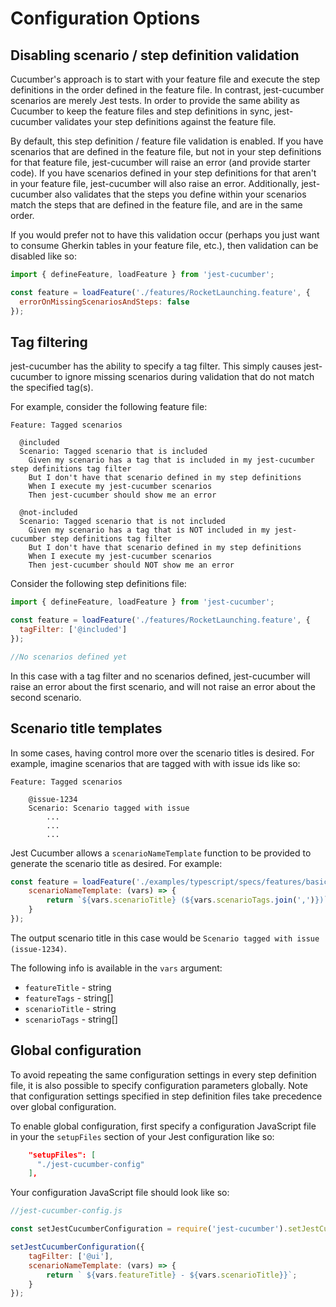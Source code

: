 # Configuration Options

## Disabling scenario / step definition validation

Cucumber's approach is to start with your feature file and execute the step definitions in the order defined in the feature file. In contrast, jest-cucumber scenarios are merely Jest tests. In order to provide the same ability as Cucumber to keep the feature files and step definitions in sync, jest-cucumber validates your step definitions against the feature file.

By default, this step definition / feature file validation is enabled. If you have scenarios that are defined in the feature file, but not in your step definitions for that feature file, jest-cucumber will raise an error (and provide starter code). If you have scenarios defined in your step definitions for that aren't in your feature file, jest-cucumber will also raise an error. Additionally, jest-cucumber also validates that the steps you define within your scenarios match the steps that are defined in the feature file, and are in the same order. 

If you would prefer not to have this validation occur (perhaps you just want to consume Gherkin tables in your feature file, etc.), then validation can be disabled like so:

```javascript
import { defineFeature, loadFeature } from 'jest-cucumber';

const feature = loadFeature('./features/RocketLaunching.feature', {
  errorOnMissingScenariosAndSteps: false
});
```

## Tag filtering

jest-cucumber has the ability to specify a tag filter. This simply causes jest-cucumber to ignore missing scenarios during validation that do not match the specified tag(s).

For example, consider the following feature file:

```gherkin
Feature: Tagged scenarios

  @included
  Scenario: Tagged scenario that is included
    Given my scenario has a tag that is included in my jest-cucumber step definitions tag filter
    But I don't have that scenario defined in my step definitions
    When I execute my jest-cucumber scenarios
    Then jest-cucumber should show me an error
  
  @not-included
  Scenario: Tagged scenario that is not included
    Given my scenario has a tag that is NOT included in my jest-cucumber step definitions tag filter
    But I don't have that scenario defined in my step definitions
    When I execute my jest-cucumber scenarios
    Then jest-cucumber should NOT show me an error
```

Consider the following step definitions file:

```javascript
import { defineFeature, loadFeature } from 'jest-cucumber';

const feature = loadFeature('./features/RocketLaunching.feature', {
  tagFilter: ['@included']
});

//No scenarios defined yet
```

In this case with a tag filter and no scenarios defined, jest-cucumber will raise an error about the first scenario, and will not raise an error about the second scenario.

## Scenario title templates

In some cases, having control more over the scenario titles is desired. For example, imagine scenarios that are tagged with with issue ids like so:

```
Feature: Tagged scenarios

    @issue-1234
    Scenario: Scenario tagged with issue
        ...
        ...
        ...        
```

Jest Cucumber allows a `scenarioNameTemplate` function to be provided to generate the scenario title as desired. For example:

```javascript
const feature = loadFeature('./examples/typescript/specs/features/basic-scenarios.feature', {
    scenarioNameTemplate: (vars) => {
        return `${vars.scenarioTitle} (${vars.scenarioTags.join(',')})`;
    }
});
```

The output scenario title in this case would be `Scenario tagged with issue (issue-1234)`.

The following info is available in the `vars` argument:

* `featureTitle` - string
* `featureTags` - string[]
* `scenarioTitle` - string
* `scenarioTags` - string[]

## Global configuration

To avoid repeating the same configuration settings in every step definition file, it is also possible to specify configuration parameters globally. Note that configuration settings specified in step definition files take precedence over global configuration.

To enable global configuration, first specify a configuration JavaScript file in your the `setupFiles` section of your Jest configuration like so:

```json
    "setupFiles": [
      "./jest-cucumber-config"
    ],
```

Your configuration JavaScript file should look like so:

```javascript
//jest-cucumber-config.js

const setJestCucumberConfiguration = require('jest-cucumber').setJestCucumberConfiguration;

setJestCucumberConfiguration({
    tagFilter: ['@ui'],
    scenarioNameTemplate: (vars) => {
        return ` ${vars.featureTitle} - ${vars.scenarioTitle}}`;
    }
});
```
